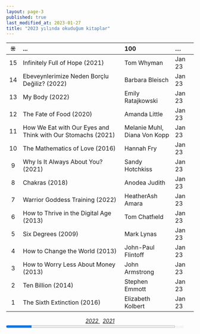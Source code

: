```yaml
---
layout: page-3
published: true
last_modified_at: 2023-01-27
title: "2023 yılında okuduğum kitaplar"  
---
```


| ⁜ | ... | 100 | … |
|:---:|:---- |:---- |:---- |
| 15 | Infinitely Full of Hope (2021) | Tom Whyman | Jan 23 |
| 14 | Ebeveynlerimize Neden Borçlu Değiliz? (2022) | Barbara Bleisch | Jan 23 |
| 13 | My Body (2022) | Emily Ratajkowski | Jan 23 |
| 12 | The Fate of Food (2020) | Amanda Little | Jan 23 |
| 11 | How We Eat with Our Eyes and <br /> Think with Our Stomachs (2021) | Melanie Muhl, <br /> Diana Von Kopp | Jan 23 |
| 10 | The Mathematics of Love (2016) | Hannah Fry | Jan 23 |
| 9 | Why Is It Always About You? (2021) | Sandy Hotchkiss | Jan 23 |
| 8 | Chakras (2018) | Anodea Judith | Jan 23 |
| 7 | Warrior Goddess Training (2022) | HeatherAsh Amara | Jan 23 |
| 6 | How to Thrive in the Digital Age (2013) | Tom Chatfıeld | Jan 23 |
| 5 | Six Degrees (2009) | Mark Lynas | Jan 23 |
| 4 | How to Change the World (2013) | John-Paul Flintoff | Jan 23 |
| 3 | How to Worry Less About Money (2013) | John Armstrong | Jan 23 |
| 2 | Ten Billion (2014) | Stephen Emmott | Jan 23 |
| 1 | The Sixth Extinction (2016) | Elizabeth Kolbert  | Jan 23 |
  
<center><span class="link1" style="font-style: italic;"><a href="/2022" title='2022'>2022 </a></span> &nbsp; <span class="link1" style="font-style: italic;"><a href="/2021" title='2021'>2021 </a></span></center>

<div><progress title="15/100" value="15" max="100" style="width: 90%;"></progress><span style="font-size: 50%; color: #dfdfdf; width: 5%" title="reading challenge 2023"> 15/100</span></div>
<div style="clear:both"></div>
